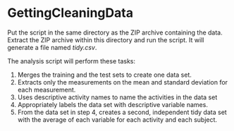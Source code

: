 # GettingCleaningData

Put the script in the same directory as the ZIP archive containing the data. 
Extract the ZIP archive within this directory and run the script. It will
generate a file named *tidy.csv*.

The analysis script will perform these tasks:

1. Merges the training and the test sets to create one data set.
1. Extracts only the measurements on the mean and standard deviation for each measurement. 
1. Uses descriptive activity names to name the activities in the data set
1. Appropriately labels the data set with descriptive variable names. 
1. From the data set in step 4, creates a second, independent tidy data set with the average of each variable for each activity and each subject.